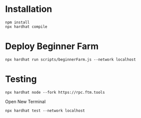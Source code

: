 # Installation

```
npm install
npx hardhat compile
```

# Deploy Beginner Farm

```
npx hardhat run scripts/beginnerFarm.js --network localhost
```

# Testing

```
npx hardhat node --fork https://rpc.ftm.tools
```

Open New Terminal

```
npx hardhat test --network localhost
```
